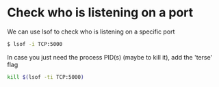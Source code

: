 # Check who is listening on a port

We can use lsof to check who is listening on a specific port

```bash
$ lsof -i TCP:5000
```

In case you just need the process PID(s) (maybe to kill it), add the 'terse' flag

```bash
kill $(lsof -ti TCP:5000)
```
